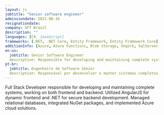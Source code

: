 ```yaml
---
layout: js
jobtitle: "Senior software engineer"
admissiondate: 2021-08-16
resignationdate:
company: GFT Brasil
description: ""
languages: [C#, JavaScript]
frameworks: [.NET, .NET Core, Entity Framework, Entity Framework Core]
additionInfo: [Azure, Azure Functions, Blob Storage, Unqork, SqlServer, GIT, Design Patterns, Threads, Oracle, unit testing]
en-us:
  jobtitle: Senior Software Engineer
  description: Responsible for developing and maintaining complete systems, working on both frontend and backend. AngularJS for dynamic frontend and .NET for backend development. Managed SQL and NoSQL databases, NuGet packages creation, and Azure cloud solutions.
pt-br:
  jobtitle: Engenheiro de Software Sênior
  description: Responsável por desenvolver e manter sistemas completos, trabalhando tanto no frontend quanto no backend. AngularJS para frontend dinâmico e .NET para desenvolvimento de backend. Bancos de dados SQL e NoSQL, criação de pacotes NuGet e  soluções de nuvem Azure.
---
```


Full Stack Developer responsible for developing and maintaining complete systems, working on both frontend and backend. Utilized AngularJS for dynamic frontend and .NET for secure backend development. Managed relational databases, integrated NuGet packages, and implemented Azure cloud solutions.


